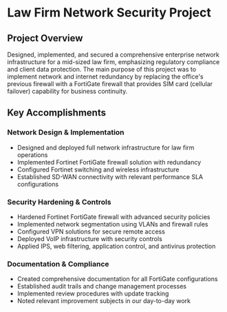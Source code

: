 # Law Firm Network Security Project

## Project Overview
Designed, implemented, and secured a comprehensive enterprise network infrastructure for a mid-sized law firm, emphasizing regulatory compliance and client data protection. The main purpose of this project was to implement network and internet redundancy by replacing the office's previous firewall with a FortiGate firewall that provides SIM card (cellular failover) capability for business continuity.

## Key Accomplishments

### Network Design & Implementation
- Designed and deployed full network infrastructure for law firm operations
- Implemented Fortinet FortiGate firewall solution with redundancy
- Configured Fortinet switching and wireless infrastructure
- Established SD-WAN connectivity with relevant performance SLA configurations

### Security Hardening & Controls
- Hardened Fortinet FortiGate firewall with advanced security policies
- Implemented network segmentation using VLANs and firewall rules
- Configured VPN solutions for secure remote access
- Deployed VoIP infrastructure with security controls
- Applied IPS, web filtering, application control, and antivirus protection

### Documentation & Compliance
- Created comprehensive documentation for all FortiGate configurations
- Established audit trails and change management processes
- Implemented review procedures with update tracking
- Noted relevant improvement subjects in our day-to-day work
